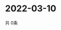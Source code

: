 # 2022-03-10
  共 0条

  <!-- BEGIN -->
  <!-- 最后更新时间Thu Mar 10 2022 21:03:52 GMT+0000 (Coordinated Universal Time) -->
  
  <!-- END -->
  
  